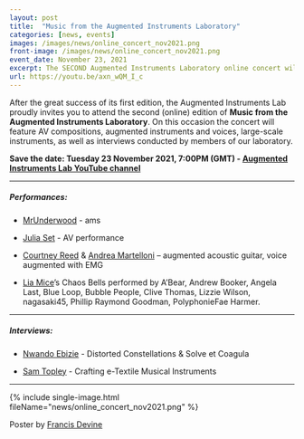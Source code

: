 ```yaml
---
layout: post
title:  "Music from the Augmented Instruments Laboratory"
categories: [news, events]
images: /images/news/online_concert_nov2021.png
front-image: /images/news/online_concert_nov2021.png
event_date: November 23, 2021
excerpt: The SECOND Augmented Instruments Laboratory online concert will take place on Tuesday 23 November at 7pm (GMT).
url: https://youtu.be/axn_wQM_I_c
---
```


After the great success of its first edition, the Augmented Instruments Lab proudly invites you to attend the second (online) edition of **Music from the Augmented Instruments Laboratory**. On this occasion the concert will feature AV compositions, augmented instruments and voices, large-scale instruments, as well as interviews conducted by members of our laboratory. 

**Save the date: Tuesday 23 November 2021, 7:00PM (GMT) - [Augmented Instruments Lab YouTube channel](https://youtu.be/axn_wQM_I_c)**

---------------------

##### Performances:

- [MrUnderwood](http://www.mrunderwood.co.uk/) - ams

- [Julia Set](https://juliaset.bandcamp.com/) - AV performance

- [Courtney Reed](https://courtneynreed.wordpress.com/) & [Andrea Martelloni](https://www.linkedin.com/in/andrea-martelloni-7ab10a60/) – augmented acoustic guitar, voice augmented with EMG

- [Lia Mice](https://www.liamice.com/)’s Chaos Bells performed by A’Bear, Andrew Booker, Angela Last, Blue Loop, Bubble People, Clive Thomas, Lizzie Wilson, nagasaki45, Phillip Raymond Goodman, PolyphonieFae Harmer. 

---------------------

##### Interviews:

- [Nwando Ebizie](https://www.nwandoebizie.com/) - Distorted Constellations & Solve et Coagula

- [Sam Topley](https://www.samantha-topley.co.uk/) - Crafting e-Textile Musical Instruments

---------------------

{% include single-image.html fileName="news/online_concert_nov2021.png" %}

Poster by [Francis Devine](http://francisdevine.co.uk/)
